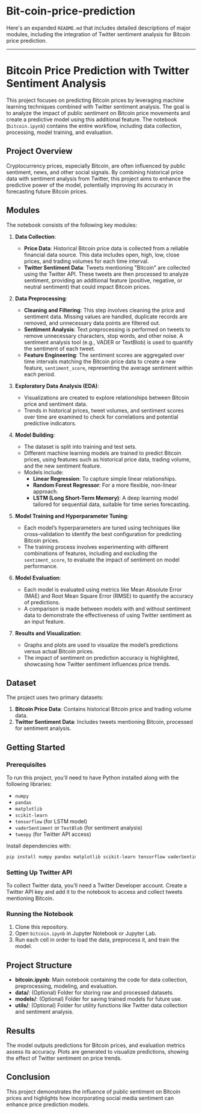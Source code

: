 # Bit-coin-price-prediction
Here's an expanded `README.md` that includes detailed descriptions of major modules, including the integration of Twitter sentiment analysis for Bitcoin price prediction.

---

# Bitcoin Price Prediction with Twitter Sentiment Analysis

This project focuses on predicting Bitcoin prices by leveraging machine learning techniques combined with Twitter sentiment analysis. The goal is to analyze the impact of public sentiment on Bitcoin price movements and create a predictive model using this additional feature. The notebook (`bitcoin.ipynb`) contains the entire workflow, including data collection, processing, model training, and evaluation.

## Project Overview

Cryptocurrency prices, especially Bitcoin, are often influenced by public sentiment, news, and other social signals. By combining historical price data with sentiment analysis from Twitter, this project aims to enhance the predictive power of the model, potentially improving its accuracy in forecasting future Bitcoin prices.

## Modules

The notebook consists of the following key modules:

1. **Data Collection**:
   - **Price Data**: Historical Bitcoin price data is collected from a reliable financial data source. This data includes open, high, low, close prices, and trading volumes for each time interval.
   - **Twitter Sentiment Data**: Tweets mentioning "Bitcoin" are collected using the Twitter API. These tweets are then processed to analyze sentiment, providing an additional feature (positive, negative, or neutral sentiment) that could impact Bitcoin prices.

2. **Data Preprocessing**:
   - **Cleaning and Filtering**: This step involves cleaning the price and sentiment data. Missing values are handled, duplicate records are removed, and unnecessary data points are filtered out.
   - **Sentiment Analysis**: Text preprocessing is performed on tweets to remove unnecessary characters, stop words, and other noise. A sentiment analysis tool (e.g., VADER or TextBlob) is used to quantify the sentiment of each tweet.
   - **Feature Engineering**: The sentiment scores are aggregated over time intervals matching the Bitcoin price data to create a new feature, `sentiment_score`, representing the average sentiment within each period.

3. **Exploratory Data Analysis (EDA)**:
   - Visualizations are created to explore relationships between Bitcoin price and sentiment data.
   - Trends in historical prices, tweet volumes, and sentiment scores over time are examined to check for correlations and potential predictive indicators.

4. **Model Building**:
   - The dataset is split into training and test sets.
   - Different machine learning models are trained to predict Bitcoin prices, using features such as historical price data, trading volume, and the new sentiment feature.
   - Models include:
      - **Linear Regression**: To capture simple linear relationships.
      - **Random Forest Regressor**: For a more flexible, non-linear approach.
      - **LSTM (Long Short-Term Memory)**: A deep learning model tailored for sequential data, suitable for time series forecasting.

5. **Model Training and Hyperparameter Tuning**:
   - Each model’s hyperparameters are tuned using techniques like cross-validation to identify the best configuration for predicting Bitcoin prices.
   - The training process involves experimenting with different combinations of features, including and excluding the `sentiment_score`, to evaluate the impact of sentiment on model performance.

6. **Model Evaluation**:
   - Each model is evaluated using metrics like Mean Absolute Error (MAE) and Root Mean Square Error (RMSE) to quantify the accuracy of predictions.
   - A comparison is made between models with and without sentiment data to demonstrate the effectiveness of using Twitter sentiment as an input feature.

7. **Results and Visualization**:
   - Graphs and plots are used to visualize the model’s predictions versus actual Bitcoin prices.
   - The impact of sentiment on prediction accuracy is highlighted, showcasing how Twitter sentiment influences price trends.

## Dataset

The project uses two primary datasets:
1. **Bitcoin Price Data**: Contains historical Bitcoin price and trading volume data.
2. **Twitter Sentiment Data**: Includes tweets mentioning Bitcoin, processed for sentiment analysis.

## Getting Started

### Prerequisites

To run this project, you'll need to have Python installed along with the following libraries:

- `numpy`
- `pandas`
- `matplotlib`
- `scikit-learn`
- `tensorflow` (for LSTM model)
- `vaderSentiment` or `TextBlob` (for sentiment analysis)
- `tweepy` (for Twitter API access)

Install dependencies with:

```bash
pip install numpy pandas matplotlib scikit-learn tensorflow vaderSentiment tweepy
```

### Setting Up Twitter API

To collect Twitter data, you’ll need a Twitter Developer account. Create a Twitter API key and add it to the notebook to access and collect tweets mentioning Bitcoin.

### Running the Notebook

1. Clone this repository.
2. Open `bitcoin.ipynb` in Jupyter Notebook or Jupyter Lab.
3. Run each cell in order to load the data, preprocess it, and train the model.

## Project Structure

- **bitcoin.ipynb**: Main notebook containing the code for data collection, preprocessing, modeling, and evaluation.
- **data/**: (Optional) Folder for storing raw and processed datasets.
- **models/**: (Optional) Folder for saving trained models for future use.
- **utils/**: (Optional) Folder for utility functions like Twitter data collection and sentiment analysis.

## Results

The model outputs predictions for Bitcoin prices, and evaluation metrics assess its accuracy. Plots are generated to visualize predictions, showing the effect of Twitter sentiment on price trends.

## Conclusion

This project demonstrates the influence of public sentiment on Bitcoin prices and highlights how incorporating social media sentiment can enhance price prediction models.

